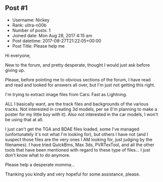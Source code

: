 ## Post #1
- Username: Nickey
- Rank: ultra-n00b
- Number of posts: 1
- Joined date: Mon Aug 28, 2017 4:15 am
- Post datetime: 2017-08-27T21:22:05+00:00
- Post Title: Please help me

Hi everyone,

New to the forum, and pretty desperate, thought I would just ask before giving up.

Please, before pointing me to obvious sections of the forum, I have read and read and looked for answers all over, but I'm just not getting this right.

I'm trying to extract image files from Cars: Fast as Lightning.

ALL I basically want, are the track files and backgrounds of the various tracks. Not interested in creating 3d models, per se (I'm planning to make a poster for my little boy with it). Also not interested in the car models, I won't be using that at all.

I just can't get the TGA and BDAE files loaded, some I've managed (unfortunately it's not what I'm looking for), but others I have not (and I suspect those files are the very ones I AM looking for, just judging by the filenames). I have tried QuickBms, Max 3ds, PVRTexTool, and all the other tools that have been mentioned with regard to these type of files... I just don't know what to do anymore.

Please help a desperate momma...

Thanking you kindly and very hopeful for some assistance, please.

